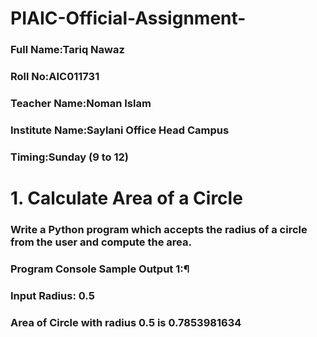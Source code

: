 # PIAIC-Official-Assignment-
 ### Full Name:Tariq Nawaz

### Roll No:AIC011731

### Teacher Name:Noman Islam

### Institute Name:Saylani Office Head Campus

### Timing:Sunday (9 to 12)
# 1. Calculate Area of a Circle
### Write a Python program which accepts the radius of a circle from the user and compute the area.
### Program Console Sample Output 1:¶
### Input Radius: 0.5
### Area of Circle with radius 0.5 is 0.7853981634
